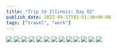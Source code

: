 ```yaml
---
title: "Trip to Illinois: Day 02"
publish_date: 2022-09-17T02:51:30+00:00
tags: ["travel", "work"]
---
```


![](https://lukebouch-com.s3.us-west-004.backblazeb2.com/127/a9c7d612-df3d-484b-ae11-f1ee24c33667.jpg)
![](https://lukebouch-com.s3.us-west-004.backblazeb2.com/128/bd26d8a7-c1c3-4f98-a37f-adcb713c0b2e.jpg)
![](https://lukebouch-com.s3.us-west-004.backblazeb2.com/129/50823c03-e89e-4431-a4a1-c66719a53ca8.jpg)
![](https://lukebouch-com.s3.us-west-004.backblazeb2.com/130/b782a66f-d6e0-42ac-9037-be1b5d8c9eb5.jpg)
![](https://lukebouch-com.s3.us-west-004.backblazeb2.com/131/1af568ef-f3d1-4a20-95e9-1d3e84a5b600.jpg)
![](https://lukebouch-com.s3.us-west-004.backblazeb2.com/132/71a2da5b-116f-4e7d-ada7-9cf829173e2f.jpg)
![](https://lukebouch-com.s3.us-west-004.backblazeb2.com/133/0ebafb63-5512-4af6-8f44-84842f59f53b.jpg)
![](https://lukebouch-com.s3.us-west-004.backblazeb2.com/134/6c06bc3c-a567-4580-819d-95e85bf7edd6.jpg)
![](https://lukebouch-com.s3.us-west-004.backblazeb2.com/135/d7c9e493-6ad0-41bf-adad-cc3802ea4e2f.jpg)
![](https://lukebouch-com.s3.us-west-004.backblazeb2.com/136/e6bd6103-fad6-4972-9bfc-975ea16a6ee3.jpg)
![](https://lukebouch-com.s3.us-west-004.backblazeb2.com/137/f1c928f1-d792-4240-8b1e-13b4aeff3dfb.jpg)
![](https://lukebouch-com.s3.us-west-004.backblazeb2.com/138/fad5cc27-8a49-4a59-b916-dce9e9bec81a.jpg)
![](https://lukebouch-com.s3.us-west-004.backblazeb2.com/139/1dcd2230-d50d-469d-be20-2c7fc224de5f.jpg)

